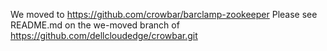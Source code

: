 We moved to https://github.com/crowbar/barclamp-zookeeper
Please see README.md on the we-moved branch of https://github.com/dellcloudedge/crowbar.git